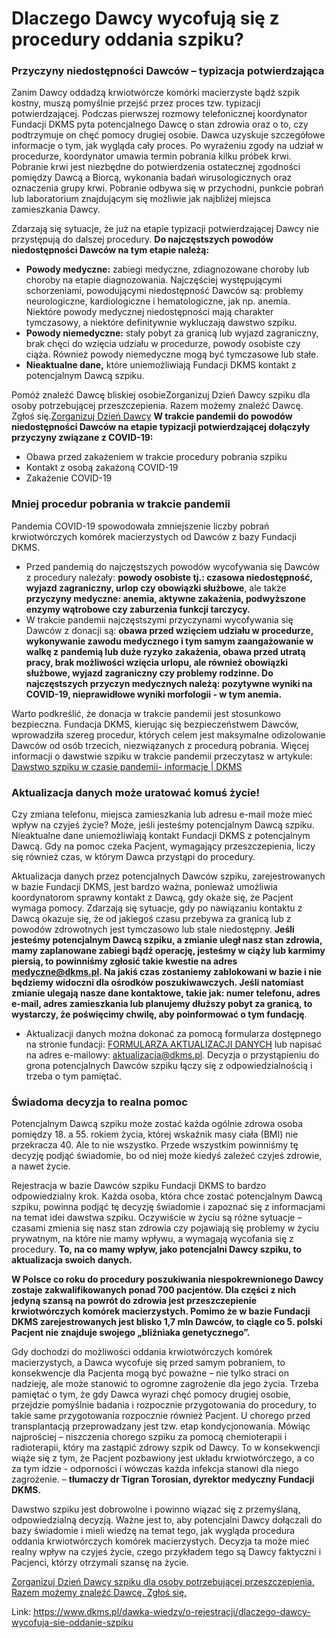 # Dlaczego Dawcy wycofują się z procedury oddania szpiku?

### Przyczyny niedostępności Dawców – typizacja potwierdzająca


Zanim Dawcy oddadzą krwiotwórcze komórki macierzyste bądź szpik kostny, muszą pomyślnie przejść przez proces tzw. typizacji potwierdzającej. Podczas pierwszej rozmowy telefonicznej koordynator Fundacji DKMS pyta potencjalnego Dawcę o stan zdrowia oraz o to, czy podtrzymuje on chęć pomocy drugiej osobie. Dawca uzyskuje szczegółowe informacje o tym, jak wygląda cały proces. Po wyrażeniu zgody na udział w procedurze, koordynator umawia termin pobrania kilku próbek krwi. Pobranie krwi jest niezbędne do potwierdzenia ostatecznej zgodności pomiędzy Dawcą a Biorcą, wykonania badań wirusologicznych oraz oznaczenia grupy krwi. Pobranie odbywa się w przychodni, punkcie pobrań lub laboratorium znajdującym się możliwie jak najbliżej miejsca zamieszkania Dawcy.


Zdarzają się sytuacje, że już na etapie typizacji potwierdzającej Dawcy nie przystępują do dalszej procedury. **Do najczęstszych powodów niedostępności Dawców na tym etapie należą:**


* **Powody medyczne:** zabiegi medyczne, zdiagnozowane choroby lub choroby na etapie diagnozowania. Najczęściej występującymi schorzeniami, powodującymi niedostępność Dawców są: problemy neurologiczne, kardiologiczne i hematologiczne, jak np. anemia. Niektóre powody medycznej niedostępności mają charakter tymczasowy, a niektóre definitywnie wykluczają dawstwo szpiku.
* **Powody niemedyczne:** stały pobyt za granicą lub wyjazd zagraniczny, brak chęci do wzięcia udziału w procedurze, powody osobiste czy ciąża. Również powody niemedyczne mogą być tymczasowe lub stałe.
* **Nieaktualne dane,** które uniemożliwiają Fundacji DKMS kontakt z potencjalnym Dawcą szpiku.


Pomóż znaleźć Dawcę bliskiej osobieZorganizuj Dzień Dawcy szpiku dla osoby potrzebującej przeszczepienia. Razem możemy znaleźć Dawcę. Zgłoś się.[Zorganizuj Dzień Dawcy](https://www.dkms.pl/dzialaj/pomoz-inaczej/dzien-dawcy-szpiku-dla-pacjenta)
**W trakcie pandemii do powodów niedostępności Dawców na etapie typizacji potwierdzającej dołączyły przyczyny związane z COVID\-19:**


* Obawa przed zakażeniem w trakcie procedury pobrania szpiku
* Kontakt z osobą zakażoną COVID\-19
* Zakażenie COVID\-19


### Mniej procedur pobrania w trakcie pandemii


Pandemia COVID\-19 spowodowała zmniejszenie liczby pobrań krwiotwórczych komórek macierzystych od Dawców z bazy Fundacji DKMS.


* Przed pandemią do najczęstszych powodów wycofywania się Dawców z procedury należały: **powody osobiste tj.: czasowa niedostępność, wyjazd zagraniczny, urlop czy obowiązki służbowe**, ale także **przyczyny medyczne: anemia, aktywne zakażenia, podwyższone enzymy wątrobowe czy zaburzenia funkcji tarczycy.**
* W trakcie pandemii najczęstszymi przyczynami wycofywania się Dawców z donacji są: **obawa przed wzięciem udziału w procedurze, wykonywanie zawodu medycznego i tym samym zaangażowanie w walkę z pandemią lub duże ryzyko zakażenia, obawa przed utratą pracy, brak możliwości wzięcia urlopu, ale również obowiązki służbowe, wyjazd zagraniczny czy problemy rodzinne. Do najczęstszych przyczyn medycznych należą: pozytywne wyniki na COVID\-19, nieprawidłowe wyniki morfologii \- w tym anemia.**


Warto podkreślić, że donacja w trakcie pandemii jest stosunkowo bezpieczna. Fundacja DKMS, kierując się bezpieczeństwem Dawców, wprowadziła szereg procedur, których celem jest maksymalne odizolowanie Dawców od osób trzecich, niezwiązanych z procedurą pobrania. Więcej informacji o dawstwie szpiku w trakcie pandemii przeczytasz w artykule: [Dawstwo szpiku w czasie pandemii\- informacje \| DKMS](https://www.dkms.pl/dzialaj/dolacz-do-akcji/koronawirus)


### Aktualizacja danych może uratować komuś życie!


Czy zmiana telefonu, miejsca zamieszkania lub adresu e\-mail może mieć wpływ na czyjeś życie? Może, jeśli jesteśmy potencjalnym Dawcą szpiku. Nieaktualne dane uniemożliwiają kontakt Fundacji DKMS z potencjalnym Dawcą. Gdy na pomoc czeka Pacjent, wymagający przeszczepienia, liczy się również czas, w którym Dawca przystąpi do procedury.


Aktualizacja danych przez potencjalnych Dawców szpiku, zarejestrowanych w bazie Fundacji DKMS, jest bardzo ważna, ponieważ umożliwia koordynatorom sprawny kontakt z Dawcą, gdy okaże się, że Pacjent wymaga pomocy. Zdarzają się sytuacje, gdy po nawiązaniu kontaktu z Dawcą okazuje się, że od jakiegoś czasu przebywa za granicą lub z powodów zdrowotnych jest tymczasowo lub stale niedostępny. **Jeśli jesteśmy potencjalnym Dawcą szpiku, a zmianie uległ nasz stan zdrowia, mamy zaplanowane zabiegi bądź operację, jesteśmy w ciąży lub karmimy piersią, to powinniśmy zgłosić takie kwestie na adres** [**medyczne@dkms.pl**](mailto:medyczne@dkms.pl)**. Na jakiś czas zostaniemy zablokowani w bazie i nie będziemy widoczni dla ośrodków poszukiwawczych. Jeśli natomiast zmianie ulegają nasze dane kontaktowe, takie jak: numer telefonu, adres e\-mail, adres zamieszkania lub planujemy dłuższy pobyt za granicą, to wystarczy, że poświęcimy chwilę, aby poinformować o tym fundację**.


* Aktualizacji danych można dokonać za pomocą formularza dostępnego na stronie fundacji: [FORMULARZA AKTUALIZACJI DANYCH](https://webforms.dkms.pl/pl/PL/addressupdate/) lub napisać na adres e\-mailowy: [aktualizacja@dkms.pl](mailto:aktualizacja@dkms.pl). Decyzja o przystąpieniu do grona potencjalnych Dawców szpiku łączy się z odpowiedzialnością i trzeba o tym pamiętać.


### Świadoma decyzja to realna pomoc


Potencjalnym Dawcą szpiku może zostać każda ogólnie zdrowa osoba pomiędzy 18\. a 55\. rokiem życia, której wskaźnik masy ciała (BMI) nie przekracza 40\. Ale to nie wszystko. Przede wszystkim powinniśmy tę decyzję podjąć świadomie, bo od niej może kiedyś zależeć czyjeś zdrowie, a nawet życie.


Rejestracja w bazie Dawców szpiku Fundacji DKMS to bardzo odpowiedzialny krok. Każda osoba, która chce zostać potencjalnym Dawcą szpiku, powinna podjąć tę decyzję świadomie i zapoznać się z informacjami na temat idei dawstwa szpiku. Oczywiście w życiu są różne sytuacje – czasami zmienia się nasz stan zdrowia czy pojawiają się problemy w życiu prywatnym, na które nie mamy wpływu, a wymagają wycofania się z procedury. **To, na co mamy wpływ, jako potencjalni Dawcy szpiku, to aktualizacja swoich danych.**


**W Polsce co roku do procedury poszukiwania niespokrewnionego Dawcy zostaje zakwalifikowanych ponad 700 pacjentów. Dla części z nich jedyną szansą na powrót do zdrowia jest przeszczepienie krwiotwórczych komórek macierzystych. Pomimo że w bazie Fundacji DKMS zarejestrowanych jest blisko 1,7 mln Dawców, to ciągle co 5\. polski Pacjent nie znajduje swojego „bliźniaka genetycznego”.**


Gdy dochodzi do możliwości oddania krwiotwórczych komórek macierzystych, a Dawca wycofuje się przed samym pobraniem, to konsekwencje dla Pacjenta mogą być poważne – nie tylko straci on nadzieję, ale może stanowić to ogromne zagrożenie dla jego życia. Trzeba pamiętać o tym, że gdy Dawca wyrazi chęć pomocy drugiej osobie, przejdzie pomyślnie badania i rozpocznie przygotowania do procedury, to takie same przygotowania rozpocznie również Pacjent. U chorego przed transplantacją przeprowadzany jest tzw. etap kondycjonowania. Mówiąc najprościej – niszczenia chorego szpiku za pomocą chemioterapii i radioterapii, który ma zastąpić zdrowy szpik od Dawcy. To w konsekwencji wiąże się z tym, że Pacjent pozbawiony jest układu krwiotwórczego, a co za tym idzie \- odporności i wówczas każda infekcja stanowi dla niego zagrożenie.
 – **tłumaczy dr Tigran Torosian, dyrektor medyczny Fundacji DKMS.**


Dawstwo szpiku jest dobrowolne i powinno wiązać się z przemyślaną, odpowiedzialną decyzją. Ważne jest to, aby potencjalni Dawcy dołączali do bazy świadomie i mieli wiedzę na temat tego, jak wygląda procedura oddania krwiotwórczych komórek macierzystych. Decyzja ta może mieć realny wpływ na czyjeś życie, czego przykładem tego są Dawcy faktyczni i Pacjenci, którzy otrzymali szansę na życie.


[Zorganizuj Dzień Dawcy szpiku dla osoby potrzebującej przeszczepienia. Razem możemy znaleźć Dawcę. Zgłoś się.](https://www.dkms.pl/dzialaj/pomoz-inaczej/dzien-dawcy-szpiku-dla-pacjenta "Zorganizuj Dzień Dawcy Szpiku dla Pacjenta")



Link: https://www.dkms.pl/dawka-wiedzy/o-rejestracji/dlaczego-dawcy-wycofuja-sie-oddanie-szpiku
